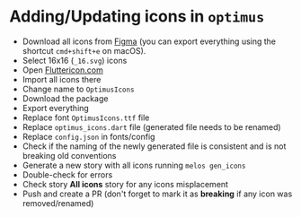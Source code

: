 # Adding/Updating icons in `optimus`

- Download all icons from [Figma](https://www.figma.com/file/azIbClGgKgD41yyc5UwYIg/Visual-Assets-Library) (you can export everything using the shortcut `cmd+shift+e` on macOS).
- Select 16x16 (`_16.svg`) icons
- Open [Fluttericon.com](https://www.fluttericon.com/)
- Import all icons there
- Change name to `OptimusIcons`
- Download the package
- Export everything
- Replace font `OptimusIcons.ttf` file
- Replace `optimus_icons.dart` file (generated file needs to be renamed)
- Replace `config.json` in fonts/config
- Check if the naming of the newly generated file is consistent and is not breaking old conventions
- Generate a new story with all icons running `melos gen_icons`
- Double-check for errors
- Check story **All icons** story for any icons misplacement
- Push and create a PR (don't forget to mark it as **breaking** if any icon was removed/renamed)
